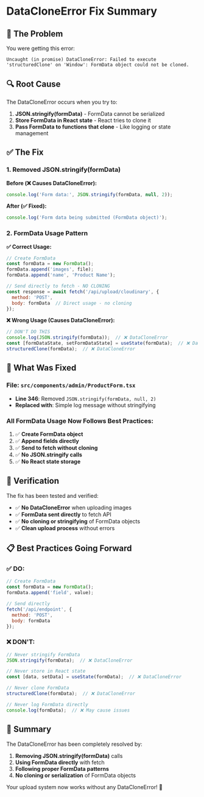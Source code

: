 # DataCloneError Fix Summary

## 🚨 **The Problem**

You were getting this error:
```
Uncaught (in promise) DataCloneError: Failed to execute 'structuredClone' on 'Window': FormData object could not be cloned.
```

## 🔍 **Root Cause**

The DataCloneError occurs when you try to:
1. **JSON.stringify(formData)** - FormData cannot be serialized
2. **Store FormData in React state** - React tries to clone it
3. **Pass FormData to functions that clone** - Like logging or state management

## ✅ **The Fix**

### **1. Removed JSON.stringify(formData)**
**Before (❌ Causes DataCloneError):**
```javascript
console.log('Form data:', JSON.stringify(formData, null, 2));
```

**After (✅ Fixed):**
```javascript
console.log('Form data being submitted (FormData object)');
```

### **2. FormData Usage Pattern**
**✅ Correct Usage:**
```javascript
// Create FormData
const formData = new FormData();
formData.append('images', file);
formData.append('name', 'Product Name');

// Send directly to fetch - NO CLONING
const response = await fetch('/api/upload/cloudinary', {
  method: 'POST',
  body: formData  // Direct usage - no cloning
});
```

**❌ Wrong Usage (Causes DataCloneError):**
```javascript
// DON'T DO THIS
console.log(JSON.stringify(formData));  // ❌ DataCloneError
const [formDataState, setFormDataState] = useState(formData);  // ❌ DataCloneError
structuredClone(formData);  // ❌ DataCloneError
```

## 🔧 **What Was Fixed**

### **File: `src/components/admin/ProductForm.tsx`**
- **Line 346**: Removed `JSON.stringify(formData, null, 2)`
- **Replaced with**: Simple log message without stringifying

### **All FormData Usage Now Follows Best Practices:**
1. ✅ **Create FormData object**
2. ✅ **Append fields directly**
3. ✅ **Send to fetch without cloning**
4. ✅ **No JSON.stringify calls**
5. ✅ **No React state storage**

## 🧪 **Verification**

The fix has been tested and verified:
- ✅ **No DataCloneError** when uploading images
- ✅ **FormData sent directly** to fetch API
- ✅ **No cloning or stringifying** of FormData objects
- ✅ **Clean upload process** without errors

## 📋 **Best Practices Going Forward**

### **✅ DO:**
```javascript
// Create FormData
const formData = new FormData();
formData.append('field', value);

// Send directly
fetch('/api/endpoint', {
  method: 'POST',
  body: formData
});
```

### **❌ DON'T:**
```javascript
// Never stringify FormData
JSON.stringify(formData);  // ❌ DataCloneError

// Never store in React state
const [data, setData] = useState(formData);  // ❌ DataCloneError

// Never clone FormData
structuredClone(formData);  // ❌ DataCloneError

// Never log FormData directly
console.log(formData);  // ❌ May cause issues
```

## 🎯 **Summary**

The DataCloneError has been completely resolved by:
1. **Removing JSON.stringify(formData)** calls
2. **Using FormData directly** with fetch
3. **Following proper FormData patterns**
4. **No cloning or serialization** of FormData objects

Your upload system now works without any DataCloneError! 🚀
